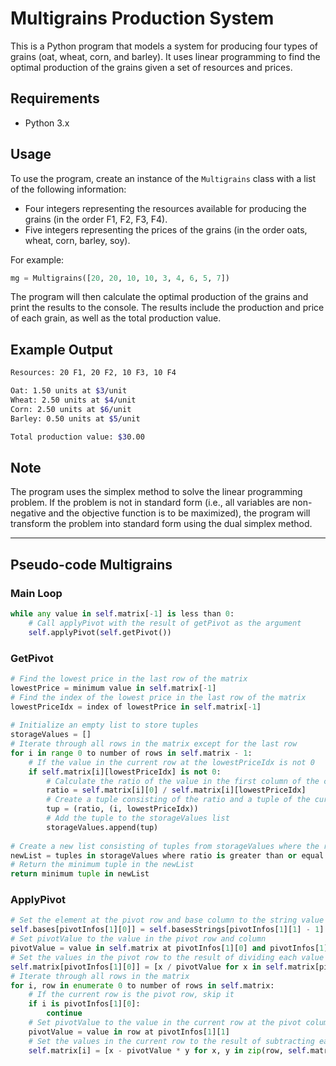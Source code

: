 # Multigrains Production System

This is a Python program that models a system for producing four types of grains (oat, wheat, corn, and barley). It uses linear programming to find the optimal production of the grains given a set of resources and prices.

## Requirements

* Python 3.x

## Usage

To use the program, create an instance of the `Multigrains` class with a list of the following information:

* Four integers representing the resources available for producing the grains (in the order F1, F2, F3, F4).
* Five integers representing the prices of the grains (in the order oats, wheat, corn, barley, soy).

For example:

```python
mg = Multigrains([20, 20, 10, 10, 3, 4, 6, 5, 7])
```

The program will then calculate the optimal production of the grains and print the results to the console. The results include the production and price of each grain, as well as the total production value.

## Example Output

```bash
Resources: 20 F1, 20 F2, 10 F3, 10 F4

Oat: 1.50 units at $3/unit
Wheat: 2.50 units at $4/unit
Corn: 2.50 units at $6/unit
Barley: 0.50 units at $5/unit

Total production value: $30.00
```

## Note

The program uses the simplex method to solve the linear programming problem. If the problem is not in standard form (i.e., all variables are non-negative and the objective function is to be maximized), the program will transform the problem into standard form using the dual simplex method.

---

## Pseudo-code Multigrains

### Main Loop

```python
while any value in self.matrix[-1] is less than 0:
    # Call applyPivot with the result of getPivot as the argument
    self.applyPivot(self.getPivot())
```

### GetPivot

```python
# Find the lowest price in the last row of the matrix
lowestPrice = minimum value in self.matrix[-1]
# Find the index of the lowest price in the last row of the matrix
lowestPriceIdx = index of lowestPrice in self.matrix[-1]
  
# Initialize an empty list to store tuples
storageValues = []
# Iterate through all rows in the matrix except for the last row
for i in range 0 to number of rows in self.matrix - 1:
    # If the value in the current row at the lowestPriceIdx is not 0
    if self.matrix[i][lowestPriceIdx] is not 0:
        # Calculate the ratio of the value in the first column of the current row divided by the value in the current row at the lowestPriceIdx
        ratio = self.matrix[i][0] / self.matrix[i][lowestPriceIdx]
        # Create a tuple consisting of the ratio and a tuple of the current row and column indices
        tup = (ratio, (i, lowestPriceIdx))
        # Add the tuple to the storageValues list
        storageValues.append(tup)
  
# Create a new list consisting of tuples from storageValues where the ratio is greater than or equal to 0
newList = tuples in storageValues where ratio is greater than or equal to 0
# Return the minimum tuple in the newList
return minimum tuple in newList
```

### ApplyPivot

```python
# Set the element at the pivot row and base column to the string value at the corresponding index in self.basesStrings
self.bases[pivotInfos[1][0]] = self.basesStrings[pivotInfos[1][1] - 1]
# Set pivotValue to the value in the pivot row and column
pivotValue = value in self.matrix at pivotInfos[1][0] and pivotInfos[1][1]
# Set the values in the pivot row to the result of dividing each value in the row by pivotValue
self.matrix[pivotInfos[1][0]] = [x / pivotValue for x in self.matrix[pivotInfos[1][0]]]
# Iterate through all rows in the matrix
for i, row in enumerate 0 to number of rows in self.matrix:
    # If the current row is the pivot row, skip it
    if i is pivotInfos[1][0]:
        continue
    # Set pivotValue to the value in the current row at the pivot column
    pivotValue = value in row at pivotInfos[1][1]
    # Set the values in the current row to the result of subtracting each value in the pivot row multiplied by pivotValue from the corresponding value in the current row
    self.matrix[i] = [x - pivotValue * y for x, y in zip(row, self.matrix[pivotInfos[1][0]])]

```
